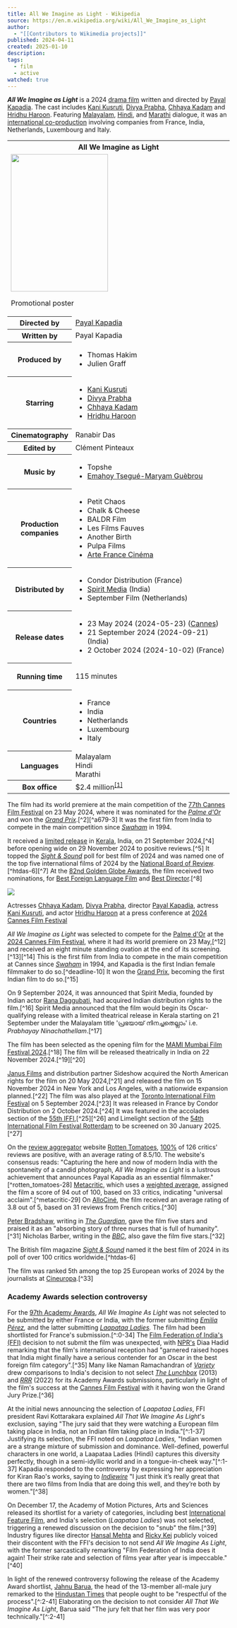 ```yaml
---
title: All We Imagine as Light - Wikipedia
source: https://en.m.wikipedia.org/wiki/All_We_Imagine_as_Light
author:
  - "[[Contributors to Wikimedia projects]]"
published: 2024-04-11
created: 2025-01-10
description: 
tags:
  - film
  - active
watched: true
---
```

***All We Imagine as Light*** is a 2024 [drama film](https://en.m.wikipedia.org/wiki/Drama_\(film_and_television\) "Drama (film and television)") written and directed by [Payal Kapadia](https://en.m.wikipedia.org/wiki/Payal_Kapadia_\(filmmaker\) "Payal Kapadia (filmmaker)"). The cast includes [Kani Kusruti](https://en.m.wikipedia.org/wiki/Kani_Kusruti "Kani Kusruti"), [Divya Prabha](https://en.m.wikipedia.org/wiki/Divya_Prabha "Divya Prabha"), [Chhaya Kadam](https://en.m.wikipedia.org/wiki/Chhaya_Kadam "Chhaya Kadam") and [Hridhu Haroon](https://en.m.wikipedia.org/wiki/Hridhu_Haroon "Hridhu Haroon"). Featuring [Malayalam](https://en.m.wikipedia.org/wiki/Malayalam "Malayalam"), [Hindi](https://en.m.wikipedia.org/wiki/Hindi "Hindi"), and [Marathi](https://en.m.wikipedia.org/wiki/Marathi_language "Marathi language") dialogue, it was an [international co-production](https://en.m.wikipedia.org/wiki/International_co-production "International co-production") involving companies from France, India, Netherlands, Luxembourg and Italy.

<table><tbody><tr><th colspan="2">All We Imagine as Light</th></tr><tr><td colspan="2"><span><a href="https://en.m.wikipedia.org/wiki/File:All_We_Imagine_as_Light_film_poster.jpg"><img src="https://upload.wikimedia.org/wikipedia/en/thumb/1/1c/All_We_Imagine_as_Light_film_poster.jpg/220px-All_We_Imagine_as_Light_film_poster.jpg" width="220" height="311"></a></span><p>Promotional poster</p></td></tr><tr><th scope="row">Directed by</th><td><a href="https://en.m.wikipedia.org/wiki/Payal_Kapadia_(filmmaker)">Payal Kapadia</a></td></tr><tr><th scope="row">Written by</th><td>Payal Kapadia</td></tr><tr><th scope="row">Produced by</th><td><div><ul><li>Thomas Hakim</li><li>Julien Graff</li></ul></div></td></tr><tr><th scope="row">Starring</th><td><div><ul><li><a href="https://en.m.wikipedia.org/wiki/Kani_Kusruti">Kani Kusruti</a></li><li><a href="https://en.m.wikipedia.org/wiki/Divya_Prabha">Divya Prabha</a></li><li><a href="https://en.m.wikipedia.org/wiki/Chhaya_Kadam">Chhaya Kadam</a></li><li><a href="https://en.m.wikipedia.org/wiki/Hridhu_Haroon">Hridhu Haroon</a></li></ul></div></td></tr><tr><th scope="row">Cinematography</th><td>Ranabir Das</td></tr><tr><th scope="row">Edited by</th><td>Clément Pinteaux</td></tr><tr><th scope="row">Music by</th><td><div><ul><li>Topshe</li><li><a href="https://en.m.wikipedia.org/wiki/Emahoy_Tsegu%C3%A9-Maryam_Gu%C3%A8brou">Emahoy Tsegué-Maryam Guèbrou</a></li></ul></div></td></tr><tr><th scope="row"><p>Production<br>companies</p></th><td><div><ul><li>Petit Chaos</li><li>Chalk &amp; Cheese</li><li>BALDR Film</li><li>Les Films Fauves</li><li>Another Birth</li><li>Pulpa Films</li><li><a href="https://en.m.wikipedia.org/wiki/Arte_France_Cin%C3%A9ma">Arte France Cinéma</a></li></ul></div></td></tr><tr><th scope="row">Distributed by</th><td><div><ul><li>Condor Distribution (France)</li><li><a href="https://en.m.wikipedia.org/wiki/Rana_Daggubati">Spirit Media</a> (India)</li><li>September Film (Netherlands)</li></ul></div></td></tr><tr><th scope="row"><p>Release dates</p></th><td><div><ul><li>23&nbsp;May&nbsp;2024<span>&nbsp;(<span>2024-05-23</span>)</span> (<a href="https://en.m.wikipedia.org/wiki/2024_Cannes_Film_Festival">Cannes</a>)</li><li>21&nbsp;September&nbsp;2024<span>&nbsp;(<span>2024-09-21</span>)</span> (India)</li><li>2&nbsp;October&nbsp;2024<span>&nbsp;(<span>2024-10-02</span>)</span> (France)</li></ul></div></td></tr><tr><th scope="row"><p>Running time</p></th><td>115 minutes</td></tr><tr><th scope="row">Countries</th><td><div><ul><li>France</li><li>India</li><li>Netherlands</li><li>Luxembourg</li><li>Italy</li></ul></div></td></tr><tr><th scope="row">Languages</th><td>Malayalam<br>Hindi<br>Marathi</td></tr><tr><th scope="row">Box office</th><td>$2.4 million<sup><a href="https://en.m.wikipedia.org/wiki/#cite_note-BOM-1"><span>[</span>1<span>]</span></a></sup></td></tr></tbody></table>

The film had its world premiere at the main competition of the [77th Cannes Film Festival](https://en.m.wikipedia.org/wiki/2024_Cannes_Film_Festival "2024 Cannes Film Festival") on 23 May 2024, where it was nominated for the *[Palme d'Or](https://en.m.wikipedia.org/wiki/Palme_d%27Or "Palme d'Or")* and won the [*Grand Prix*](https://en.m.wikipedia.org/wiki/Grand_Prix_\(Cannes_Film_Festival\) "Grand Prix (Cannes Film Festival)").[^2][^a679-3] It was the first film from India to compete in the main competition since *[Swaham](https://en.m.wikipedia.org/wiki/Swaham "Swaham")* in 1994.

It received a [limited release](https://en.m.wikipedia.org/wiki/Limited_release "Limited release") in [Kerala](https://en.m.wikipedia.org/wiki/Kerala "Kerala"), India, on 21 September 2024,[^4] before opening wide on 29 November 2024 to positive reviews.[^5] It topped the *[Sight & Sound](https://en.m.wikipedia.org/wiki/Sight_%26_Sound "Sight & Sound")* poll for best film of 2024 and was named one of the top five international films of 2024 by the [National Board of Review](https://en.m.wikipedia.org/wiki/National_Board_of_Review "National Board of Review").[^htdas-6][^7] At the [82nd Golden Globe Awards](https://en.m.wikipedia.org/wiki/82nd_Golden_Globe_Awards "82nd Golden Globe Awards"), the film received two nominations, for [Best Foreign Language Film](https://en.m.wikipedia.org/wiki/Golden_Globe_Award_for_Best_Foreign_Language_Film "Golden Globe Award for Best Foreign Language Film") and [Best Director](https://en.m.wikipedia.org/wiki/Golden_Globe_Award_for_Best_Director "Golden Globe Award for Best Director").[^8]

![](https://upload.wikimedia.org/wikipedia/commons/thumb/b/b2/Cast_and_Crew_at_All_We_Imagine_As_Light_Press_Conference_at_2024_Cannes_Film_Festival_3.jpg/220px-Cast_and_Crew_at_All_We_Imagine_As_Light_Press_Conference_at_2024_Cannes_Film_Festival_3.jpg)

Actresses [Chhaya Kadam](https://en.m.wikipedia.org/wiki/Chhaya_Kadam "Chhaya Kadam"), [Divya Prabha](https://en.m.wikipedia.org/wiki/Divya_Prabha "Divya Prabha"), director [Payal Kapadia](https://en.m.wikipedia.org/wiki/Payal_Kapadia_\(filmmaker\) "Payal Kapadia (filmmaker)"), actress [Kani Kusruti](https://en.m.wikipedia.org/wiki/Kani_Kusruti "Kani Kusruti"), and actor [Hridhu Haroon](https://en.m.wikipedia.org/wiki/Hridhu_Haroon "Hridhu Haroon") at a press conference at [2024 Cannes Film Festival](https://en.m.wikipedia.org/wiki/2024_Cannes_Film_Festival "2024 Cannes Film Festival")

*All We Imagine as Light* was selected to compete for the [Palme d'Or](https://en.m.wikipedia.org/wiki/Palme_d%27Or "Palme d'Or") at the [2024 Cannes Film Festival](https://en.m.wikipedia.org/wiki/2024_Cannes_Film_Festival "2024 Cannes Film Festival"), where it had its world premiere on 23 May,[^12] and received an eight minute standing ovation at the end of its screening.[^13][^14] This is the first film from India to compete in the main competition at Cannes since *[Swaham](https://en.m.wikipedia.org/wiki/Swaham "Swaham")* in 1994, and Kapadia is the first Indian female filmmaker to do so.[^deadline-10] It won the [Grand Prix](https://en.m.wikipedia.org/wiki/Grand_Prix_\(Cannes_Film_Festival\) "Grand Prix (Cannes Film Festival)"), becoming the first Indian film to do so.[^15]

On 9 September 2024, it was announced that Spirit Media, founded by Indian actor [Rana Daggubati](https://en.m.wikipedia.org/wiki/Rana_Daggubati "Rana Daggubati"), had acquired Indian distribution rights to the film.[^16] Spirit Media announced that the film would begin its Oscar-qualifying release with a limited theatrical release in Kerala starting on 21 September under the Malayalam title 'പ്രഭയായ് നിനച്ചതെല്ലാം' i.e. *Prabhayay Ninachathellam*.[^17]

The film has been selected as the opening film for the [MAMI Mumbai Film Festival 2024](https://en.m.wikipedia.org/wiki/MAMI_Mumbai_Film_Festival_2024 "MAMI Mumbai Film Festival 2024").[^18] The film will be released theatrically in India on 22 November 2024.[^19][^20]

[Janus Films](https://en.m.wikipedia.org/wiki/Janus_Films "Janus Films") and distribution partner Sideshow acquired the North American rights for the film on 20 May 2024,[^21] and released the film on 15 November 2024 in New York and Los Angeles, with a nationwide expansion planned.[^22] The film was also played at the [Toronto International Film Festival](https://en.m.wikipedia.org/wiki/2024_Toronto_International_Film_Festival "2024 Toronto International Film Festival") on 5 September 2024.[^23] It was released in France by Condor Distribution on 2 October 2024.[^24] It was featured in the accolades section of the [55th IFFI](https://en.m.wikipedia.org/wiki/55th_International_Film_Festival_of_India "55th International Film Festival of India"),[^25][^26] and Limelight section of the [54th International Film Festival Rotterdam](https://en.m.wikipedia.org/wiki/54th_International_Film_Festival_Rotterdam "54th International Film Festival Rotterdam") to be screened on 30 January 2025.[^27]

On the [review aggregator](https://en.m.wikipedia.org/wiki/Review_aggregator "Review aggregator") website [Rotten Tomatoes](https://en.m.wikipedia.org/wiki/Rotten_Tomatoes "Rotten Tomatoes"), [100%](https://en.m.wikipedia.org/wiki/List_of_films_with_a_100%25_rating_on_Rotten_Tomatoes "List of films with a 100% rating on Rotten Tomatoes") of 126 critics' reviews are positive, with an average rating of 8.5/10. The website's consensus reads: "Capturing the here and now of modern India with the spontaneity of a candid photograph, *All We Imagine as Light* is a lustrous achievement that announces Payal Kapadia as an essential filmmaker."[^rotten_tomatoes-28] [Metacritic](https://en.m.wikipedia.org/wiki/Metacritic "Metacritic"), which uses a [weighted average](https://en.m.wikipedia.org/wiki/Weighted_arithmetic_mean "Weighted arithmetic mean"), assigned the film a score of 94 out of 100, based on 33 critics, indicating "universal acclaim".[^metacritic-29] On [AlloCiné](https://en.m.wikipedia.org/wiki/AlloCin%C3%A9 "AlloCiné"), the film received an average rating of 3.8 out of 5, based on 31 reviews from French critics.[^30]

[Peter Bradshaw](https://en.m.wikipedia.org/wiki/Peter_Bradshaw "Peter Bradshaw"), writing in *[The Guardian](https://en.m.wikipedia.org/wiki/The_Guardian "The Guardian")*, gave the film five stars and praised it as an "absorbing story of three nurses that is full of humanity".[^31] Nicholas Barber, writing in the *[BBC](https://en.m.wikipedia.org/wiki/BBC "BBC")*, also gave the film five stars.[^32]

The British film magazine *[Sight & Sound](https://en.m.wikipedia.org/wiki/Sight_%26_Sound "Sight & Sound")* named it the best film of 2024 in its poll of over 100 critics worldwide.[^htdas-6]

The film was ranked 5th among the top 25 European works of 2024 by the journalists at [Cineuropa](https://en.m.wikipedia.org/wiki/Cineuropa "Cineuropa").[^33]

### Academy Awards selection controversy

For the [97th Academy Awards](https://en.m.wikipedia.org/wiki/97th_Academy_Awards "97th Academy Awards"), *All We Imagine As Light* was not selected to be submitted by either France or India, with the former submitting *[Emilia Pérez](https://en.m.wikipedia.org/wiki/Emilia_P%C3%A9rez "Emilia Pérez"),* and the latter submitting *[Laapataa Ladies](https://en.m.wikipedia.org/wiki/Laapataa_Ladies "Laapataa Ladies").* The film had been shortlisted for France's submission.[^:0-34] The [Film Federation of India's (FFI)](https://en.m.wikipedia.org/wiki/Film_Federation_of_India "Film Federation of India") decision to not submit the film was unexpected, with [NPR's](https://en.m.wikipedia.org/wiki/NPR "NPR") Diaa Hadid remarking that the film's international reception had "garnered raised hopes that India might finally have a serious contender for an Oscar in the best foreign film category".[^35] Many like Naman Ramachandran of *[Variety](https://en.m.wikipedia.org/wiki/Variety_\(magazine\) "Variety (magazine)")* drew comparisons to India's decision to not select *[The Lunchbox](https://en.m.wikipedia.org/wiki/The_Lunchbox "The Lunchbox")* (2013) and *[RRR](https://en.m.wikipedia.org/wiki/RRR "RRR")* (2022) for its Academy Awards submissions, particularly in light of the film's success at the [Cannes Film Festival](https://en.m.wikipedia.org/wiki/Cannes_Film_Festival "Cannes Film Festival") with it having won the Grand Jury Prize.[^36]

At the initial news announcing the selection of *Laapataa Ladies*, FFI president Ravi Kottarakara explained *All That We Imagine As Light*'s exclusion, saying "The jury said that they were watching a European film taking place in India, not an Indian film taking place in India."[^:1-37] Justifying its selection, the FFI noted on *Laapataa Ladies,* "Indian women are a strange mixture of submission and dominance. Well-defined, powerful characters in one world, a Laapataa Ladies (Hindi) captures this diversity perfectly, though in a semi-idyllic world and in a tongue-in-cheek way."[^:1-37] Kapadia responded to the controversy by expressing her appreciation for Kiran Rao's works, saying to *[Indiewire](https://en.m.wikipedia.org/wiki/IndieWire "IndieWire")* "I just think it’s really great that there are two films from India that are doing this well, and they’re both by women."[^38]

On December 17, the Academy of Motion Pictures, Arts and Sciences released its shortlist for a variety of categories, including best [International Feature Film](https://en.m.wikipedia.org/wiki/Academy_Award_for_Best_International_Feature_Film "Academy Award for Best International Feature Film"), and India's selection (*Laapataa Ladies*) was not selected, triggering a renewed discussion on the decision to "snub" the film.[^39] Industry figures like director [Hansal Mehta](https://en.m.wikipedia.org/wiki/Hansal_Mehta "Hansal Mehta") and [Ricky Kej](https://en.m.wikipedia.org/wiki/Ricky_Kej "Ricky Kej") publicly voiced their discontent with the FFI's decision to not send *All We Imagine As Light*, with the former sarcastically remarking "Film Federation of India does it again! Their strike rate and selection of films year after year is impeccable."[^40]

In light of the renewed controversy following the release of the Academy Award shortlist, [Jahnu Barua](https://en.m.wikipedia.org/wiki/Jahnu_Barua "Jahnu Barua"), the head of the 13-member all-male jury remarked to the [Hindustan Times](https://en.m.wikipedia.org/wiki/Hindustan_Times "Hindustan Times") that people ought to be "respectful of the process".[^:2-41] Elaborating on the decision to not consider *All That We Imagine As Light*, Barua said "The jury felt that her film was very poor technically."[^:2-41]